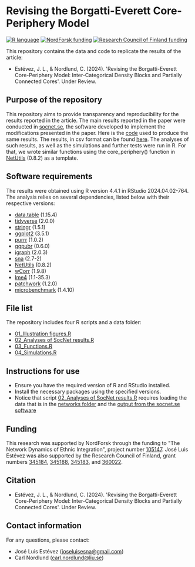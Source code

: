 # Revising the Borgatti-Everett Core-Periphery Model

[![R language](https://img.shields.io/badge/language-R-blue)](https://www.r-project.org/)
[![NordForsk funding](https://img.shields.io/badge/funding-NordForsk-green)](https://www.nordforsk.org/projects/network-dynamics-ethnic-integration)
[![Research Council of Finland funding](https://img.shields.io/badge/funding-Research_Council_of_Finland-green)](https://research.fi/en/results/funding/81442)

This repository contains the data and code to replicate the results of the article:
- Estévez, J. L., & Nordlund, C. (2024). 'Revising the Borgatti-Everett Core-Periphery Model: Inter-Categorical Density Blocks and Partially Connected Cores'. Under Review.

## Purpose of the repository

This repository aims to provide transparency and reproducibility for the results reported in the article.
The main results reported in the paper were conducted in [socnet.se](https://socnet.se/), the software developed to implement the modifications presented in the paper.
Here is the [code](https://github.com/joseluisesna/Borgatti-Everett_core-periphery_model_revision/blob/main/socnet%20script.txt) used to produce the same results. The results, in csv format can be found [here](https://github.com/joseluisesna/Borgatti-Everett_core-periphery_model_revision/blob/main/socnet%20output.csv). The analyses of such results, as well as the simulations and further tests were run in R. For that, we wrote similar functions using the core_periphery() function in [NetUtils](https://schochastics.github.io/netUtils/) (0.8.2) as a template.

## Software requirements

The results were obtained using R version 4.4.1 in RStudio 2024.04.02-764. 
The analysis relies on several dependencies, listed below with their respective versions:
- [data.table](https://rdatatable.gitlab.io/data.table/) (1.15.4)
- [tidyverse](https://www.tidyverse.org/) (2.0.0)
- [stringr](https://stringr.tidyverse.org/) (1.5.1)
- [ggplot2](https://ggplot2.tidyverse.org/) (3.5.1)
- [purrr](https://purrr.tidyverse.org/) (1.0.2)
- [ggpubr](https://rpkgs.datanovia.com/ggpubr/) (0.6.0)
- [igraph](https://r.igraph.org/) (2.0.3)
- [sna](https://cran.r-project.org/web/packages/sna/index.html) (2.7-2)
- [NetUtils](https://schochastics.github.io/netUtils/) (0.8.2)
- [wCorr](https://cran.r-project.org/web/packages/wCorr/index.html) (1.9.8)
- [lme4](https://cran.r-project.org/web/packages/lme4/index.html) (1.1-35.3)
- [patchwork](https://patchwork.data-imaginist.com/) (1.2.0)
- [microbenchmark](https://cran.r-project.org/web/packages/microbenchmark/index.html) (1.4.10)

## File list

The repository includes four R scripts and a data folder:
- [01_Illustration figures.R](https://github.com/joseluisesna/Borgatti-Everett_core-periphery_model_revision/blob/main/01_Illustration%20figures.R)
- [02_Analyses of SocNet results.R](https://github.com/joseluisesna/Borgatti-Everett_core-periphery_model_revision/blob/main/02_Analyses%20of%20SocNet%20results.R)
- [03_Functions.R](https://github.com/joseluisesna/Borgatti-Everett_core-periphery_model_revision/blob/main/03_Functions.R)
- [04_Simulations.R](https://github.com/joseluisesna/Borgatti-Everett_core-periphery_model_revision/blob/main/04_Simulations.R) 

## Instructions for use

- Ensure you have the required version of R and RStudio installed.
- Install the necessary packages using the specified versions.
- Notice that script [02_Analyses of SocNet results.R](https://github.com/joseluisesna/Borgatti-Everett_core-periphery_model_revision/blob/main/02_Analyses%20of%20SocNet%20results.R) requires loading the data that is in the [networks folder](https://github.com/joseluisesna/Borgatti-Everett_core-periphery_model_revision/tree/main/networks) and the [output from the socnet.se software](https://github.com/joseluisesna/Borgatti-Everett_core-periphery_model_revision/blob/main/socnet%20output.csv)

## Funding

This research was supported by NordForsk through the funding to "The Network Dynamics of Ethnic Integration", project number [105147](https://www.nordforsk.org/projects/network-dynamics-ethnic-integration). 
José Luis Estévez was also supported by the Research Council of Finland, grant numbers [345184](https://research.fi/en/results/funding/37727), [345188](https://research.fi/en/results/funding/37704), [345183](https://research.fi/en/results/funding/37751), and [360022](https://research.fi/en/results/funding/81442).

## Citation

- Estévez, J. L., & Nordlund, C. (2024). 'Revising the Borgatti-Everett Core-Periphery Model: Inter-Categorical Density Blocks and Partially Connected Cores'. Under Review.

## Contact information

For any questions, please contact:
- José Luis Estévez (joseluisesna@gmail.com)
- Carl Nordlund (carl.nordlund@liu.se)
